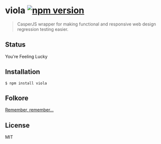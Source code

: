# viola [![npm version][npm-image]][npm-url]

> CasperJS wrapper for making functional and responsive web design regression testing easier.

## Status

You're Feeling Lucky

## Installation

    $ npm install viola

## Folkore

[Remember, remember...](http://www.viola.org/)

## License

MIT

[npm-image]: https://img.shields.io/npm/v/viola.svg?style=flat-square
[npm-url]: https://www.npmjs.com/package/viola
